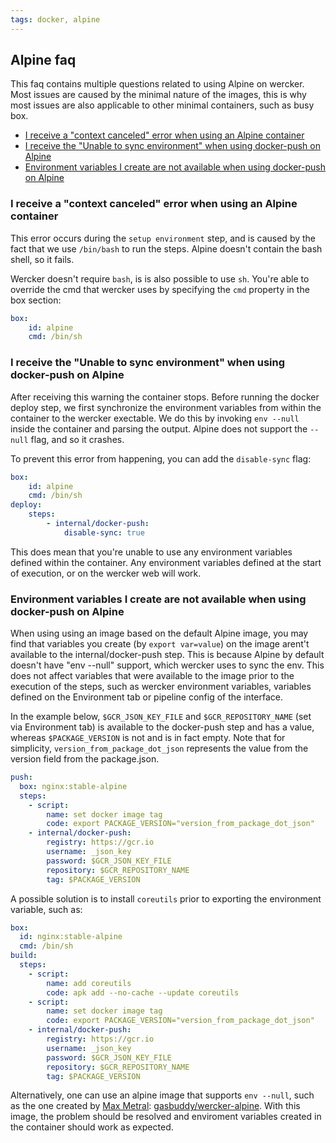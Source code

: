 ```yaml
---
tags: docker, alpine
---
```


## Alpine faq

This faq contains multiple questions related to using Alpine on wercker. Most
issues are caused by the minimal nature of the images, this is why most issues
are also applicable to other minimal containers, such as busy box.

- [I receive a "context canceled" error when using an Alpine container](#i-receive-a-context-canceled-error-when-using-an-alpine-container)
- [I receive the "Unable to sync environment" when using docker-push on Alpine](#i-receive-the-unable-to-sync-environment-when-using-docker-push-on-alpine)
- [Environment variables I create are not available when using docker-push on Alpine](#created-variables-not-available)

<a name="context-canceled"></a>
### I receive a "context canceled" error when using an Alpine container

This error occurs during the `setup environment` step, and is caused by the
fact that we use `/bin/bash` to run the steps. Alpine doesn't contain the bash
shell, so it fails. 

Wercker doesn't require `bash`, is is also possible to use `sh`. You're able
to override the cmd that wercker uses by specifying the `cmd` property in the
box section:

```yaml
box:
    id: alpine
    cmd: /bin/sh
```

<a name="unable-to-sync"></a>
### I receive the "Unable to sync environment" when using docker-push on Alpine

After receiving this warning the container stops. Before running the docker
deploy step, we first synchronize the environment variables from within the
container to the wercker exectable. We do this by invoking `env --null` inside
the container and parsing the output. Alpine does not support the `--null`
flag, and so it crashes. 

To prevent this error from happening, you can add the `disable-sync` flag:

```yaml
box:
    id: alpine
    cmd: /bin/sh
deploy:
    steps:
        - internal/docker-push:
            disable-sync: true
```

This does mean that you're unable to use any environment variables defined
within the container. Any environment variables defined at the start of
execution, or on the wercker web will work.

<a name="created-variables-not-available"></a>
### Environment variables I create are not available when using docker-push on Alpine

When using using an image based on the default Alpine image, you may find that variables you create (by `export var=value`) on the image arent't available to the internal/docker-push step. This is because Alpine by default doesn't have "env --null" support, which wercker uses to sync the env. This does not affect variables that were available to the image prior to the execution of the steps, such as wercker environment variables, variables defined on the Environment tab or pipeline config of the interface.

In the example below, `$GCR_JSON_KEY_FILE` and `$GCR_REPOSITORY_NAME` (set via Environment tab) is available to the docker-push step and has a value, whereas `$PACKAGE_VERSION` is not and is in fact empty. Note that for simplicity, `version_from_package_dot_json` represents the value from the version field from the package.json.

```yaml
push:
  box: nginx:stable-alpine
  steps:
    - script:
        name: set docker image tag
        code: export PACKAGE_VERSION="version_from_package_dot_json"
    - internal/docker-push:
        registry: https://gcr.io
        username: _json_key
        password: $GCR_JSON_KEY_FILE
        repository: $GCR_REPOSITORY_NAME
        tag: $PACKAGE_VERSION
```

A possible solution is to install `coreutils` prior to exporting the environment variable, such as:

```yaml
box:
  id: nginx:stable-alpine
  cmd: /bin/sh
build:
  steps:
    - script:
        name: add coreutils
        code: apk add --no-cache --update coreutils
    - script:
        name: set docker image tag
        code: export PACKAGE_VERSION="version_from_package_dot_json"
    - internal/docker-push:
        registry: https://gcr.io
        username: _json_key
        password: $GCR_JSON_KEY_FILE
        repository: $GCR_REPOSITORY_NAME
        tag: $PACKAGE_VERSION
```

Alternatively, one can use an alpine image that supports `env --null`, such as the one created by [Max Metral](https://github.com/djMax): [gasbuddy/wercker-alpine](https://github.com/gas-buddy/docker-wercker-alpine). With this image, the problem should be resolved and enviroment variables created in the container should work as expected.
